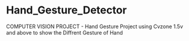 # Hand_Gesture_Detector
COMPUTER VISION PROJECT - Hand Gesture Project using Cvzone 1.5v and above to show the Diffrent Gesture of Hand
